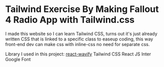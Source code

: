 # Tailwind Exercise By Making Fallout 4 Radio App with Tailwind.css

I made this website so I can learn Tailwind CSS, turns out it's just already written CSS that is linked to a specific class
to easeup coding, this way front-end dev can make css with inline-css no need for separate css.

Library I used in this project: <be>
<a href="https://www.npmjs.com/package/react-wavify">react-wavify</a><be>
Tailwind CSS<be>
React JS<be>
Inter Google Font<be>
